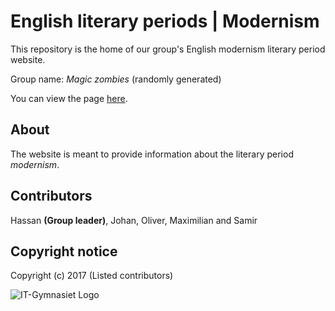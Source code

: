# English literary periods | Modernism
This repository is the home of our group's English modernism literary period website.

Group name: *Magic zombies* (randomly generated)

You can view the page [here](https://devmaximilian.github.io/modernism/).

## About
The website is meant to provide information about the literary period *modernism*.

## Contributors
Hassan **(Group leader)**, Johan, Oliver, Maximilian and Samir

## Copyright notice
Copyright (c) 2017 (Listed contributors)

![IT-Gymnasiet Logo](http://weloveitg.se/header-logo.jpg)